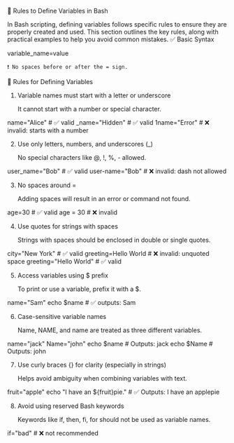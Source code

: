 📘 Rules to Define Variables in Bash

In Bash scripting, defining variables follows specific rules to ensure they are properly created and used. This section outlines the key rules, along with practical examples to help you avoid common mistakes.
✅ Basic Syntax

variable_name=value

    ❗ No spaces before or after the = sign.

🧠 Rules for Defining Variables
1. Variable names must start with a letter or underscore

    It cannot start with a number or special character.

name="Alice"        # ✅ valid
_name="Hidden"      # ✅ valid
1name="Error"       # ❌ invalid: starts with a number

2. Use only letters, numbers, and underscores (_)

    No special characters like @, !, %, - allowed.

user_name="Bob"     # ✅ valid
user-name="Bob"     # ❌ invalid: dash not allowed

3. No spaces around =

    Adding spaces will result in an error or command not found.

age=30              # ✅ valid
age = 30            # ❌ invalid

4. Use quotes for strings with spaces

    Strings with spaces should be enclosed in double or single quotes.

city="New York"     # ✅ valid
greeting=Hello World    # ❌ invalid: unquoted space
greeting="Hello World"  # ✅ valid

5. Access variables using $ prefix

    To print or use a variable, prefix it with a $.

name="Sam"
echo $name         # ✅ outputs: Sam

6. Case-sensitive variable names

    Name, NAME, and name are treated as three different variables.

name="jack"
Name="john"
echo $name         # Outputs: jack
echo $Name         # Outputs: john

7. Use curly braces {} for clarity (especially in strings)

    Helps avoid ambiguity when combining variables with text.

fruit="apple"
echo "I have an ${fruit}pie."    # ✅ Outputs: I have an applepie

8. Avoid using reserved Bash keywords

    Keywords like if, then, fi, for should not be used as variable names.

if="bad"            # ❌ not recommended